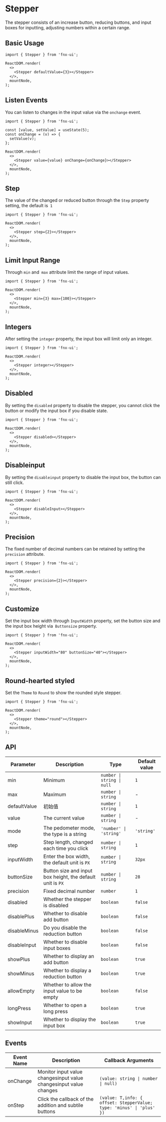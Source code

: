 # Stepper

The stepper consists of an increase button, reducing buttons, and input boxes for inputting, adjusting numbers within a certain range.

## Basic Usage

```tsx | pure
import { Stepper } from 'fnx-ui';

ReactDOM.render(
  <>
    <Stepper defaultValue={3}></Stepper>
  </>,
  mountNode,
);
```

## Listen Events

You can listen to changes in the input value via the `onchange` event.

```tsx | pure
import { Stepper } from 'fnx-ui';

const [value, setValue] = useState(5);
const onChange = (v) => {
  setValue(v);
};

ReactDOM.render(
  <>
    <Stepper value={value} onChange={onChange}></Stepper>
  </>,
  mountNode,
);
```

## Step

The value of the changed or reduced button through the `Step` property setting, the default is` 1`

```tsx | pure
import { Stepper } from 'fnx-ui';

ReactDOM.render(
  <>
    <Stepper step={2}></Stepper>
  </>,
  mountNode,
);
```

## Limit Input Range

Through `min` and` max` attribute limit the range of input values.

```tsx | pure
import { Stepper } from 'fnx-ui';

ReactDOM.render(
  <>
    <Stepper min={3} max={100}></Stepper>
  </>,
  mountNode,
);
```

## Integers

After setting the `integer` property, the input box will limit only an integer.

```tsx | pure
import { Stepper } from 'fnx-ui';

ReactDOM.render(
  <>
    <Stepper integer></Stepper>
  </>,
  mountNode,
);
```

## Disabled

By setting the `disabled` property to disable the stepper, you cannot click the button or modify the input box if you disable state.

```tsx | pure
import { Stepper } from 'fnx-ui';

ReactDOM.render(
  <>
    <Stepper disabled></Stepper>
  </>,
  mountNode,
);
```

## Disableinput

By setting the `disableinput` property to disable the input box, the button can still click.

```tsx | pure
import { Stepper } from 'fnx-ui';

ReactDOM.render(
  <>
    <Stepper disableInput></Stepper>
  </>,
  mountNode,
);
```

## Precision

The fixed number of decimal numbers can be retained by setting the `precision` attribute.

```tsx | pure
import { Stepper } from 'fnx-ui';

ReactDOM.render(
  <>
    <Stepper precision={2}></Stepper>
  </>,
  mountNode,
);
```

## Customize

Set the input box width through `InputWidth` property, set the button size and the input box height via` Buttonsize` property.

```tsx | pure
import { Stepper } from 'fnx-ui';

ReactDOM.render(
  <>
    <Stepper inputWidth="80" buttonSize="40"></Stepper>
  </>,
  mountNode,
);
```

## Round-hearted styled

Set the `Theme` to `Round` to show the rounded style stepper.

```tsx | pure
import { Stepper } from 'fnx-ui';

ReactDOM.render(
  <>
    <Stepper theme="round"></Stepper>
  </>,
  mountNode,
);
```

## API

| Parameter    | Description                                                | Type                       | Default value |
| ------------ | ---------------------------------------------------------- | -------------------------- | ------------- |
| min          | Minimum                                                    | `number \| string \| null` | `1`           |
| max          | Maximum                                                    | `number \| string`         | -             |
| defaultValue | 初始值                                                     | `number \| string`         | `1`           |
| value        | The current value                                          | `number \| string`         | -             |
| mode         | The pedometer mode, the type is a string                   | `'number' \| 'string'`     | `'string'`    |
| step         | Step length, changed each time you click                   | `number \| string`         | `1`           |
| inputWidth   | Enter the box width, the default unit is `PX`              | `number \| string`         | `32px`        |
| buttonSize   | Button size and input box height, the default unit is `PX` | `number \| string`         | `28`          |
| precision    | Fixed decimal number                                       | `number`                   | `1`           |
| disabled     | Whether the stepper is disabled                            | `boolean`                  | `false`       |
| disablePlus  | Whether to disable add button                              | `boolean`                  | `false`       |
| disableMinus | Do you disable the reduction button                        | `boolean`                  | `false`       |
| disableInput | Whether to disable input boxes                             | `boolean`                  | `false`       |
| showPlus     | Whether to display an add button                           | `boolean`                  | `true`        |
| showMinus    | Whether to display a reduction button                      | `boolean`                  | `true`        |
| allowEmpty   | Whether to allow the input value to be empty               | `boolean`                  | `false`       |
| longPress    | Whether to open a long press                               | `boolean`                  | `true`        |
| showInput    | Whether to display the input box                           | `boolean`                  | `true`        |

## Events

| Event Name | Description                                                       | Callback Arguments                                                   |
| ---------- | ----------------------------------------------------------------- | -------------------------------------------------------------------- |
| onChange   | Monitor input value changesinput value changesinput value changes | `(value: string \| number \| null)`                                  |
| onStep     | Click the callback of the addition and subtile buttons            | `(value: T,info: { offset: StepperValue; type: 'minus' \| 'plus' })` |

